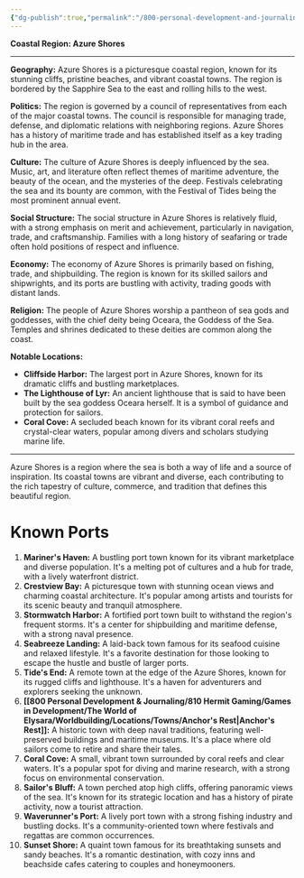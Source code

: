 ```yaml
---
{"dg-publish":true,"permalink":"/800-personal-development-and-journaling/810-hermit-gaming/games-in-development/the-world-of-elysara/worldbuilding/regions/azure-shores/"}
---
```


**Coastal Region: Azure Shores**

---

**Geography:** Azure Shores is a picturesque coastal region, known for its stunning cliffs, pristine beaches, and vibrant coastal towns. The region is bordered by the Sapphire Sea to the east and rolling hills to the west.

**Politics:** The region is governed by a council of representatives from each of the major coastal towns. The council is responsible for managing trade, defense, and diplomatic relations with neighboring regions. Azure Shores has a history of maritime trade and has established itself as a key trading hub in the area.

**Culture:** The culture of Azure Shores is deeply influenced by the sea. Music, art, and literature often reflect themes of maritime adventure, the beauty of the ocean, and the mysteries of the deep. Festivals celebrating the sea and its bounty are common, with the Festival of Tides being the most prominent annual event.

**Social Structure:** The social structure in Azure Shores is relatively fluid, with a strong emphasis on merit and achievement, particularly in navigation, trade, and craftsmanship. Families with a long history of seafaring or trade often hold positions of respect and influence.

**Economy:** The economy of Azure Shores is primarily based on fishing, trade, and shipbuilding. The region is known for its skilled sailors and shipwrights, and its ports are bustling with activity, trading goods with distant lands.

**Religion:** The people of Azure Shores worship a pantheon of sea gods and goddesses, with the chief deity being Oceara, the Goddess of the Sea. Temples and shrines dedicated to these deities are common along the coast.

**Notable Locations:**
- **Cliffside Harbor:** The largest port in Azure Shores, known for its dramatic cliffs and bustling marketplaces.
- **The Lighthouse of Lyr:** An ancient lighthouse that is said to have been built by the sea goddess Oceara herself. It is a symbol of guidance and protection for sailors.
- **Coral Cove:** A secluded beach known for its vibrant coral reefs and crystal-clear waters, popular among divers and scholars studying marine life.

---

Azure Shores is a region where the sea is both a way of life and a source of inspiration. Its coastal towns are vibrant and diverse, each contributing to the rich tapestry of culture, commerce, and tradition that defines this beautiful region.

# Known Ports
1. **Mariner's Haven:** A bustling port town known for its vibrant marketplace and diverse population. It's a melting pot of cultures and a hub for trade, with a lively waterfront district.    
2. **Crestview Bay:** A picturesque town with stunning ocean views and charming coastal architecture. It's popular among artists and tourists for its scenic beauty and tranquil atmosphere.    
3. **Stormwatch Harbor:** A fortified port town built to withstand the region's frequent storms. It's a center for shipbuilding and maritime defense, with a strong naval presence.    
4. **Seabreeze Landing:** A laid-back town famous for its seafood cuisine and relaxed lifestyle. It's a favorite destination for those looking to escape the hustle and bustle of larger ports.    
5. **Tide's End:** A remote town at the edge of the Azure Shores, known for its rugged cliffs and lighthouse. It's a haven for adventurers and explorers seeking the unknown.    
6. **[[800 Personal Development & Journaling/810 Hermit Gaming/Games in Development/The World of Elysara/Worldbuilding/Locations/Towns/Anchor's Rest\|Anchor's Rest]]:** A historic town with deep naval traditions, featuring well-preserved buildings and maritime museums. It's a place where old sailors come to retire and share their tales.    
7. **Coral Cove:** A small, vibrant town surrounded by coral reefs and clear waters. It's a popular spot for diving and marine research, with a strong focus on environmental conservation.    
8. **Sailor's Bluff:** A town perched atop high cliffs, offering panoramic views of the sea. It's known for its strategic location and has a history of pirate activity, now a tourist attraction.    
9. **Waverunner's Port:** A lively port town with a strong fishing industry and bustling docks. It's a community-oriented town where festivals and regattas are common occurrences.    
10. **Sunset Shore:** A quaint town famous for its breathtaking sunsets and sandy beaches. It's a romantic destination, with cozy inns and beachside cafes catering to couples and honeymooners.